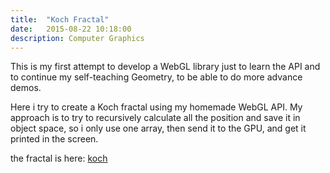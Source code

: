 ```yaml
---
title:  "Koch Fractal"
date:   2015-08-22 10:18:00
description: Computer Graphics
---
```


This is my first attempt to develop a WebGL library just to learn the API and to continue my self-teaching Geometry, to be able to do more advance demos. 

Here i try to create a Koch fractal using my homemade WebGL API. My approach is to try to recursively calculate all the position and save it in object space, so i only use one array, then send it to the GPU, and get it printed in the screen.  

the fractal is here: [koch]

[koch]: http://cesarvr.github.io/fractal-gl/koch_fractal.html



